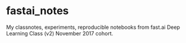 # fastai_notes
My classnotes, experiments, reproducible notebooks from fast.ai Deep Learning Class (v2) November 2017 cohort.
